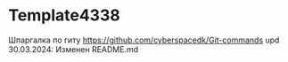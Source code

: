 # Template4338
Шпаргалка по гиту https://github.com/cyberspacedk/Git-commands
upd 30.03.2024: Изменен README.md
